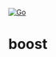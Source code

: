 [![Go](https://github.com/xgodev/boost/actions/workflows/go.yml/badge.svg)](https://github.com/xgodev/boost/actions/workflows/go.yml)

# boost